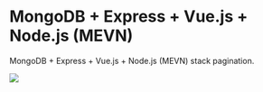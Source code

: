 # MongoDB + Express + Vue.js + Node.js (MEVN)

MongoDB + Express + Vue.js + Node.js (MEVN) stack pagination.

<p>
<img src="https://ocw.cs.pub.ro/courses/_media/se/labs/3-tier-architecture.png?w=600&tok=fa6eda">
</p>
